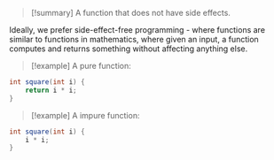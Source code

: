 >[!summary] A function that does not have side effects.

Ideally, we prefer side-effect-free programming - where functions are similar to functions in mathematics, where given an input, a function computes and returns something without affecting anything else.

> [!example] A pure function:
```Java
int square(int i) {
	return i * i;
}
```
> [!example] A impure function:
```Java
int square(int i) {
	i * i;
}
```

